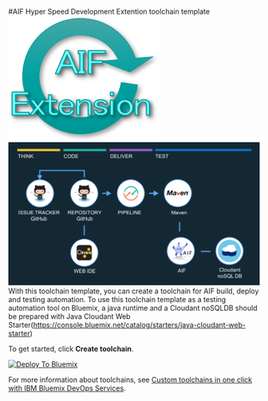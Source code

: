 #AIF Hyper Speed Development Extention toolchain template
![AIF Hyper Speed Development](https://github.com/asanos908/test/blob/master/sfd.png)
![toolchainimage](https://github.com/asanos908/test/blob/master/.bluemix/toolchain_dark.png)
With this toolchain template, you can create a toolchain for AIF build, deploy and testing automation. To use this toolchain template as a testing automation tool on Bluemix, a java runtime and a Cloudant noSQLDB should be prepared with Java Cloudant Web Starter(https://console.bluemix.net/catalog/starters/java-cloudant-web-starter)

To get started, click **Create toolchain**.

[![Deploy To Bluemix](https://console.ng.bluemix.net/devops/graphics/create_toolchain_button.png)](https://console.ng.bluemix.net/devops/setup/deploy/?repository=https://github.com/asanos908/test.git)

For more information about toolchains, see [Custom toolchains in one click with IBM Bluemix DevOps Services](https://developer.ibm.com/devops-services/2016/06/16/open-toolchain-with-ibm-bluemix-devops-services/).

